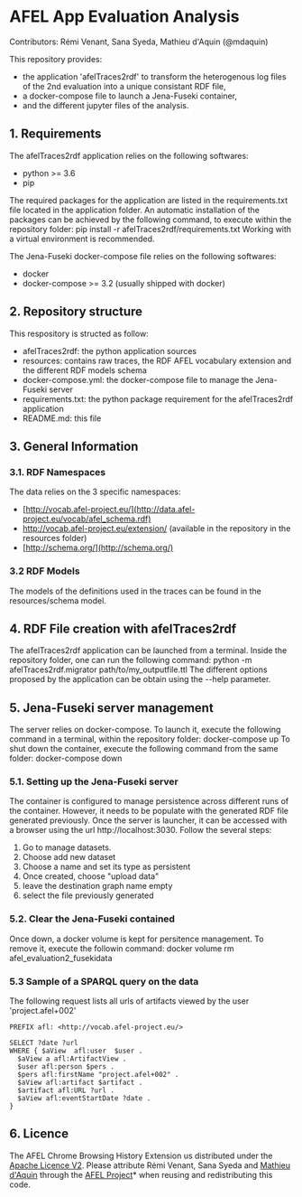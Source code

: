 # AFEL App Evaluation Analysis
Contributors: Rémi Venant, Sana Syeda, Mathieu d'Aquin (@mdaquin)

This repository provides:

- the application 'afelTraces2rdf' to transform the heterogenous log files of the 2nd evaluation into a unique consistant RDF file, 
- a docker-compose file to launch a Jena-Fuseki container, 
- and the different jupyter files of the analysis.

## 1. Requirements
The afelTraces2rdf application relies on the following softwares:

- python >= 3.6
- pip

The required packages for the application are listed in the requirements.txt file located in the application folder.
An automatic installation of the packages can be achieved by the following command, to execute within the repository folder:
	pip install -r afelTraces2rdf/requirements.txt
Working with a virtual environment is recommended.

The Jena-Fuseki docker-compose file relies on the following softwares:

- docker
- docker-compose >= 3.2 (usually shipped with docker)

## 2. Repository structure
This respository is structed as follow:

- afelTraces2rdf: the python application sources
- resources: contains raw traces, the RDF AFEL vocabulary extension and the different RDF models schema
- docker-compose.yml: the docker-compose file to manage the Jena-Fuseki server
- requirements.txt: the python package requirement for the afelTraces2rdf application
- README.md: this file

## 3. General Information

### 3.1. RDF Namespaces
The data relies on the 3 specific namespaces:

- [http://vocab.afel-project.eu/](http://data.afel-project.eu/vocab/afel_schema.rdf)
- http://vocab.afel-project.eu/extension/ (available in the repository in the resources folder)
- [http://schema.org/](http://schema.org/)

### 3.2 RDF Models
The models of the definitions used in the traces can be found in the resources/schema model.

## 4. RDF File creation with afelTraces2rdf
The afelTraces2rdf application can be launched from a terminal. Inside the repository folder, one can run the following command:
	python -m afelTraces2rdf.migrator path/to/my_outputfile.ttl
The different options proposed by the application can be obtain using the --help parameter.

## 5. Jena-Fuseki server management
The server relies on docker-compose. To launch it, execute the following command in a terminal, within the repository folder:
	docker-compose up
To shut down the container, execute the following command from the same folder:
	docker-compose down

### 5.1. Setting up the Jena-Fuseki server
The container is configured to manage persistence across different runs of the container. However, it needs to be populate with the generated RDF file generated previously.
Once the server is launcher, it can be accessed with a browser using the url http://localhost:3030.
Follow the several steps:

1. Go to manage datasets.
1. Choose add new dataset
1. Choose a name and set its type as persistent
1. Once created, choose "upload data"
1. leave  the destination graph name empty
1. select the file previously generated

### 5.2. Clear the Jena-Fuseki contained
Once down, a docker volume is kept for persitence management. To remove it, execute the followin command:
    docker volume rm afel_evaluation2_fusekidata

### 5.3 Sample of a SPARQL query on the data
The following request lists all urls of artifacts viewed by the user 'project.afel+002'

	PREFIX afl: <http://vocab.afel-project.eu/>

	SELECT ?date ?url
	WHERE { $aView  afl:user  $user .
	  $aView a afl:ArtifactView .
	  $user afl:person $pers .
	  $pers afl:firstName "project.afel+002" .
	  $aView afl:artifact $artifact .
	  $artifact afl:URL ?url .
	  $aView afl:eventStartDate ?date .
	}

## 6. Licence 
The AFEL Chrome Browsing History Extension us distributed under the [Apache Licence V2](https://www.apache.org/licenses/LICENSE-2.0). Please attribute Rémi Venant, Sana Syeda and [Mathieu d'Aquin](http://mdaquin.net)  through the [AFEL Project](http://afel-project.eu)* when reusing and redistributing this code.




